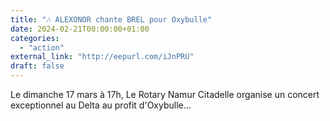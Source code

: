 ```yaml
---
title: "🎶 ALEXONOR chante BREL pour Oxybulle"
date: 2024-02-21T00:00:00+01:00
categories: 
  - "action"
external_link: "http://eepurl.com/iJnPRU"
draft: false
---
```

Le dimanche 17 mars à 17h, Le Rotary Namur Citadelle organise un concert exceptionnel au Delta au profit d'Oxybulle...
